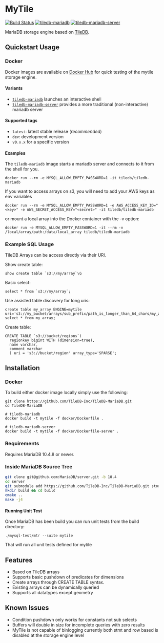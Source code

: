 # MyTile

[![Build Status](https://img.shields.io/azure-devops/build/tiledb-inc/836549eb-f74a-4986-a18f-7fbba6bbb5f0/8?label=Azure%20Pipelines&logo=azure-pipelines&style=flat-square)](https://dev.azure.com/TileDB-Inc/CI/_build/latest?definitionId=10&branchName=master)
[![tiledb-mariadb](https://img.shields.io/static/v1?label=Docker&message=tiledb-mariadb&color=099cec&logo=docker&style=flat-square)](https://hub.docker.com/repository/docker/tiledb/tiledb-mariadb)
[![tiledb-mariadb-server](https://img.shields.io/static/v1?label=Docker&message=tiledb-mariadb-server&color=099cec&logo=docker&style=flat-square)](https://hub.docker.com/repository/docker/tiledb/tiledb-mariadb-server)

MariaDB storage engine based on [TileDB](https://tiledb.com).

## Quickstart Usage

### Docker

Docker images are available on [Docker Hub]() for quick testing of the mytile storage engine.

#### Variants

- [`tiledb-mariadb`](https://hub.docker.com/r/tiledb/tiledb-mariadb) launches an interactive shell
- [`tiledb-mariadb-server`](https://hub.docker.com/r/tiledb/tiledb-mariadb-server) provides a more traditional (non-interactive) mariadb server

#### Supported tags

* `latest`: latest stable release (*recommended*)
* `dev`: development version
* `v0.x.x` for a specific version

#### Examples

The `tiledb-mariadb` image starts a mariadb server and connects to it from the shell for you.

```
docker run --rm -e MYSQL_ALLOW_EMPTY_PASSWORD=1 -it tiledb/tiledb-mariadb
```

If you want to access arrays on s3, you will need to add your AWS keys as env variables

```
docker run --rm -e MYSQL_ALLOW_EMPTY_PASSWORD=1 -e AWS_ACCESS_KEY_ID="<key>" -e AWS_SECRET_ACCESS_KEY="<secret>" -it tiledb/tiledb-mariadb
```

or mount a local array into the Docker container with the -v option:

```
docker run -e MYSQL_ALLOW_EMPTY_PASSWORD=1 -it --rm -v /local/array/path:/data/local_array tiledb/tiledb-mariadb
```

### Example SQL Usage

TileDB Arrays can be access directly via their URI.

Show create table:

```
show create table `s3://my/array`\G
```

Basic select:

```
select * from `s3://my/array`;
```

Use assisted table discovery for long uris:

```
create table my_array ENGINE=mytile uri='s3://my_bucket/arrays/sub_prefix/path_is_longer_than_64_chars/my_array_1';
select * from my_array;
```

Create table:

```
CREATE TABLE `s3://bucket/regions`(
  regionkey bigint WITH (dimension=true),
  name varchar,
  comment varchar
  ) uri = 's3://bucket/region' array_type='SPARSE';
```

## Installation

### Docker

To build either docker image locally simply use the following:

```
git clone https://github.com/TileDB-Inc/TileDB-MariaDB.git
cd TileDB-MariaDB

# tiledb-mariadb
docker build -t mytile -f docker/Dockerfile .

# tiledb-mariadb-server
docker build -t mytile -f docker/Dockerfile-server .
```

### Requirements

Requires MariaDB 10.4.8 or newer.

### Inside MariaDB Source Tree

```bash
git clone git@github.com:MariaDB/server.git -b 10.4
cd server
git submodule add https://github.com/TileDB-Inc/TileDB-MariaDB.git storage/mytile
mkdir build && cd build
cmake ..
make -j4
```

#### Running Unit Test

Once MariaDB has been build you can run unit tests from the build directory:

```
./mysql-test/mtr --suite mytile
```

That will run all unit tests defined for mytile

## Features

- Based on TileDB arrays
- Supports basic pushdown of predicates for dimensions
- Create arrays through CREATE TABLE syntax.
- Existing arrays can be dynamically queried
- Supports all datatypes except geometry

## Known Issues

- Condition pushdown only works for constants not sub selects
- Buffers will double in size for incomplete queries with zero results
- MyTile is not capable of binlogging currently both stmt and row based is disabled at the storage engine level
